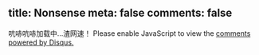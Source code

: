 title: Nonsense
meta: false
comments: false
---

<div id="disqus_thread">
  吭哧吭哧加载中…渣网速！
  <noscript>Please enable JavaScript to view the <a href="//disqus.com/?ref_noscript">comments powered by Disqus.</a></noscript>
</div>

<script type="text/javascript">
  var disqus_shortname = 'jamespan';
  var disqus_identifier = '/nonsense/index.html';
  var disqus_title = 'Nonsense';
  var disqus_url = 'http://blog.jamespan.me/nonsense/index.html';
  (function() {
    var dsq = document.createElement('script');
    dsq.type = 'text/javascript';
    dsq.async = true;
    dsq.src = '//a.disquscdn.com/embed.js';
    (document.getElementsByTagName('head')[0] || document.getElementsByTagName('body')[0]).appendChild(dsq);
  })();
</script>